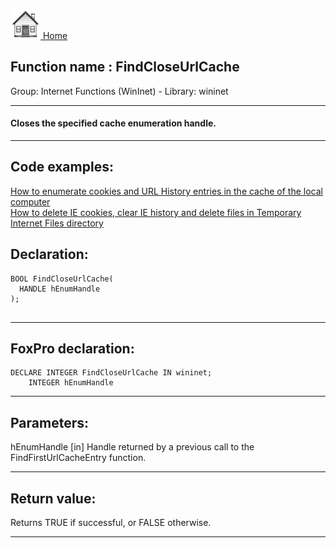[<img src="../../images/home.png"> Home ](https://github.com/VFPX/Win32API)  

## Function name : FindCloseUrlCache
Group: Internet Functions (WinInet) - Library: wininet    
***  


#### Closes the specified cache enumeration handle.
***  


## Code examples:
[How to enumerate cookies and URL History entries in the cache of the local computer](../../samples/sample_350.md)  
[How to delete IE cookies, clear IE history and delete files in Temporary Internet Files directory](../../samples/sample_471.md)  

## Declaration:
```foxpro  
BOOL FindCloseUrlCache(
  HANDLE hEnumHandle
);
  
```  
***  


## FoxPro declaration:
```foxpro  
DECLARE INTEGER FindCloseUrlCache IN wininet;
	INTEGER hEnumHandle  
```  
***  


## Parameters:
hEnumHandle 
[in] Handle returned by a previous call to the FindFirstUrlCacheEntry function.  
***  


## Return value:
Returns TRUE if successful, or FALSE otherwise.   
***  

